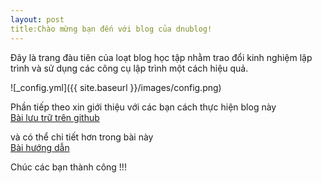 ```yaml
---
layout: post
title:Chào mừng bạn đến với blog của dnublog!
---
```


Đây là trang đàu tiên của loạt blog học tập nhằm trao đổi kinh nghiệm lập trình và sử dụng các công cụ lập trình một cách hiệu quả. 

![_config.yml]({{ site.baseurl }}/images/config.png)

Phần tiếp theo xin giới thiệu với các bạn cách thực hiện blog này   
[Bài lưu trữ trên github](https://github.com/barryclark/jekyll-now) 

và có thể chi tiết hơn trong bài này   
[Bài hướng dẫn](http://www.smashingmagazine.com/2014/08/01/build-blog-jekyll-github-pages/)

Chúc các bạn thành công !!! 
